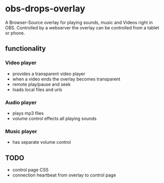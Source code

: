 # obs-drops-overlay

A Browser-Source overlay for playing sounds, music and Videos right in OBS. 
Controlled by a webserver the overlay can be controlled from a tablet or phone.

## functionality

### Video player
* provides a transparent video player
* when a video ends the overlay becomes transparent
* remote play/pause and seek
* loads local files and urls

### Audio player
* plays mp3 files
* volume control effects all playing sounds

### Music player
* has separate volume control

## TODO

* control page CSS
* connection heartbeat from overlay to control page 
